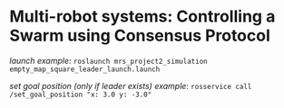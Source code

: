# Multi-robot systems: Controlling a Swarm using Consensus Protocol

*launch example*: ```roslaunch mrs_project2_simulation empty_map_square_leader_launch.launch```

*set goal position (only if leader exists) example*:  ```rosservice call /set_goal_position "x: 3.0
y: -3.0"```

